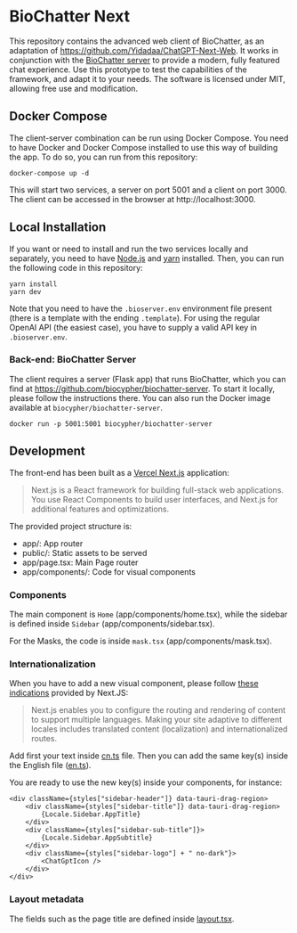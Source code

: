 # BioChatter Next

This repository contains the advanced web client of BioChatter, as an 
adaptation of https://github.com/Yidadaa/ChatGPT-Next-Web. It works in
conjunction with the [BioChatter
server](https://github.com/biocypher/biochatter-server) to provide a modern,
fully featured chat experience. Use this prototype to test the capabilities of
the framework, and adapt it to your needs. The software is licensed under MIT,
allowing free use and modification.

## Docker Compose

The client-server combination can be run using Docker Compose. You need to have
Docker and Docker Compose installed to use this way of building the app. To do
so, you can run from this repository:

```
docker-compose up -d
```

This will start two services, a server on port 5001 and a client on port 3000.
The client can be accessed in the browser at http://localhost:3000.

## Local Installation

If you want or need to install and run the two services locally and separately,
you need to have [Node.js](https://nodejs.org/en/) and
[yarn](https://yarnpkg.com/) installed. Then, you can run the following code in
this repository:

```console
yarn install
yarn dev
```

Note that you need to have the `.bioserver.env` environment file present (there
is a template with the ending `.template`). For using the regular OpenAI API
(the easiest case), you have to supply a valid API key in `.bioserver.env`.

### Back-end: BioChatter Server

The client requires a server (Flask app) that runs BioChatter, which you can
find at https://github.com/biocypher/biochatter-server. To start it locally,
please follow the instructions there. You can also run the Docker image
available at `biocypher/biochatter-server`.

```console
docker run -p 5001:5001 biocypher/biochatter-server
```

## Development

The front-end has been built as a [Vercel Next.js](https://nextjs.org/docs)
application:

> Next.js is a React framework for building full-stack web applications. You use React Components to build user interfaces, and Next.js for additional features and optimizations.

The provided project structure is:

- app/: App router
- public/: Static assets to be served
- app/page.tsx: Main Page router
- app/components/: Code for visual components


### Components

The main component is `Home` (app/components/home.tsx), while the
sidebar is defined inside `Sidebar` (app/components/sidebar.tsx).

For the Masks, the code is inside `mask.tsx` (app/components/mask.tsx).

### Internationalization

When you have to add a new visual component, please follow [these
indications](https://nextjs.org/docs/app/building-your-application/routing/internationalization)
provided by Next.JS:

> Next.js enables you to configure the routing and rendering of content to support multiple languages. Making your site adaptive to different locales includes translated content (localization) and internationalized routes.

Add first your text inside [cn.ts](app/locales/cn.ts) file. Then you can
add the same key(s) inside the English file
([en.ts](app/locales/en.ts)).

You are ready to use the new key(s) inside your components, for instance:

```tsx
<div className={styles["sidebar-header"]} data-tauri-drag-region>
    <div className={styles["sidebar-title"]} data-tauri-drag-region>
        {Locale.Sidebar.AppTitle}
    </div>
    <div className={styles["sidebar-sub-title"]}>
        {Locale.Sidebar.AppSubtitle}
    </div>
    <div className={styles["sidebar-logo"] + " no-dark"}>
        <ChatGptIcon />
    </div>
</div>
```

### Layout metadata

The fields such as the page title are defined inside
[layout.tsx](app/layout.tsx).
